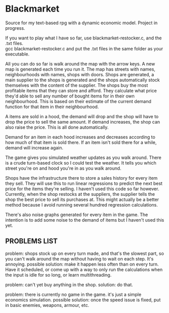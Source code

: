 # Blackmarket
Source for my text-based rpg with a dynamic economic model. Project in progress.

If you want to play what I have so far, use blackmarket-restocker.c, and the .txt files.  
gcc blackmarket-restocker.c
and put the .txt files in the same folder as your executable.  

All you can do so far is walk around the map with the arrow keys.  A new map is generated each time you run it.  The map has streets with names, neighbourhoods with names, shops with doors.  Shops are generated, a main supplier to the shops is generated and the shops automatically stock themselves with the content of the supplier.  The shops buy the most profitable items that they can store and afford.  They calculate what price they'd able to sell any number of bought items for in their own neighbourhood.  This is based on their estimate of the current demand function for that item in their neighbourhood.  

A items are sold in a hood, the demand will drop and the shop will have to drop the price to sell the same amount.  If demand increases, the shop can also raise the price.  This is all done automatically. 

Demand for an item in each hood increases and decreases according to how much of that item is sold there.  If an item isn't sold there for a while, demand will increase again.

The game gives you simulated weather updates as you walk around.  There is a crude turn-based clock so I could test the weather.  It tells you which street you're on and hood you're in as you walk around.

Shops have the infrastructure there to store a sales history for every item they sell.  They will use this to run linear regressions to predict the next best price for the items they're selling.  I haven't used this code so far however.  Currently, when the shop restocks at the suppliers, the supplier tells the shop the best price to sell its purchases at.  This might actually be a better method because I avoid running several hundred regression calculations.

There's also noise graphs generated for every item in the game.  The intention is to add some noise to the demand of items but I haven't used this yet.

PROBLEMS LIST
-------------
problem: shops stock up on every turn made, and that's the slowest part, so you can't walk around the map without having to wait on each step.  It's annoying.
possible solution: make it happen less often than on every turn.  Have it scheduled, or come up with a way to only run the calculations when the input is idle for so long, or learn multithreading.

problem: can't yet buy anything in the shop.
solution: do that.

problem: there is currently no game in the game.  it's just a simple economics simulation.
possible solution: once the speed issue is fixed, put in basic enemies, weapons, armour, etc.



